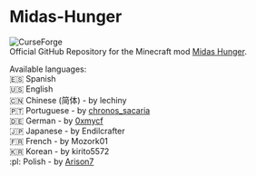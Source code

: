 # Midas-Hunger

![CurseForge](https://cf.way2muchnoise.eu/full_436224_downloads.svg)  
Official GitHub Repository for the Minecraft mod [Midas Hunger](https://www.curseforge.com/minecraft/mc-mods/midas-hunger-fabric).

Available languages:  
:es: Spanish  
:us: English  
:cn: Chinese (简体) - by lechiny  
:portugal: Portuguese - by [chronos_sacaria](https://www.curseforge.com/members/chronos_sacaria/projects)  
:de: German - by [0xmycf](https://github.com/0xmycf)  
:jp: Japanese - by Endilcrafter  
:fr: French - by Mozork01  
:kr: Korean - by kirito5572  
:pl: Polish - by [Arison7](https://github.com/Arison7)